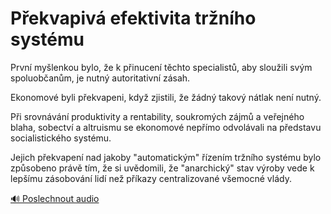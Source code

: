 # Překvapivá efektivita tržního systému

<speak>
<prosody rate="95%" volume="medium">
<emphasis level="moderate">První myšlenkou bylo, že k přinucení těchto specialistů, aby sloužili svým spoluobčanům, je nutný autoritativní zásah.</emphasis>

<break time="300ms"/>

<emphasis level="strong">Ekonomové byli překvapeni, když zjistili, že žádný takový nátlak není nutný.</emphasis>

<break time="300ms"/>

<emphasis level="moderate">Při srovnávání produktivity a rentability, soukromých zájmů a veřejného blaha, sobectví a altruismu se ekonomové nepřímo odvolávali na představu socialistického systému.</emphasis>

<break time="300ms"/>

<emphasis level="strong">Jejich překvapení nad jakoby "automatickým" řízením tržního systému bylo způsobeno právě tím, že si uvědomili, že "anarchický" stav výroby vede k lepšímu zásobování lidí než příkazy centralizované všemocné vlády.</emphasis>
</prosody>
</speak>

[🔊 Poslechnout audio](/data/7-paragraphs/audio/chapter_47/para_005-Prvn-mylenkou-bylo-e-k-pinucen-tchto-specia.mp3) 